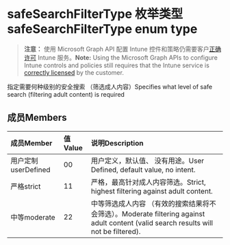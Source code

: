 # <a name="safesearchfiltertype-enum-type"></a><span data-ttu-id="1566d-101">safeSearchFilterType 枚举类型</span><span class="sxs-lookup"><span data-stu-id="1566d-101">safeSearchFilterType enum type</span></span>

> <span data-ttu-id="1566d-102">**注意：** 使用 Microsoft Graph API 配置 Intune 控件和策略仍需要客户[正确许可](https://go.microsoft.com/fwlink/?linkid=839381) Intune 服务。</span><span class="sxs-lookup"><span data-stu-id="1566d-102">**Note:** Using the Microsoft Graph APIs to configure Intune controls and policies still requires that the Intune service is [correctly licensed](https://go.microsoft.com/fwlink/?linkid=839381) by the customer.</span></span>

<span data-ttu-id="1566d-103">指定需要何种级别的安全搜索 （筛选成人内容）</span><span class="sxs-lookup"><span data-stu-id="1566d-103">Specifies what level of safe search (filtering adult content) is required</span></span>
## <a name="members"></a><span data-ttu-id="1566d-104">成员</span><span class="sxs-lookup"><span data-stu-id="1566d-104">Members</span></span>
|<span data-ttu-id="1566d-105">成员</span><span class="sxs-lookup"><span data-stu-id="1566d-105">Member</span></span>|<span data-ttu-id="1566d-106">值</span><span class="sxs-lookup"><span data-stu-id="1566d-106">Value</span></span>|<span data-ttu-id="1566d-107">说明</span><span class="sxs-lookup"><span data-stu-id="1566d-107">Description</span></span>|
|:---|:---|:---|
|<span data-ttu-id="1566d-108">用户定制</span><span class="sxs-lookup"><span data-stu-id="1566d-108">userDefined</span></span>|<span data-ttu-id="1566d-109">0</span><span class="sxs-lookup"><span data-stu-id="1566d-109">0</span></span>|<span data-ttu-id="1566d-110">用户定义，默认值、 没有用途。</span><span class="sxs-lookup"><span data-stu-id="1566d-110">User Defined, default value, no intent.</span></span>|
|<span data-ttu-id="1566d-111">严格</span><span class="sxs-lookup"><span data-stu-id="1566d-111">strict</span></span>|<span data-ttu-id="1566d-112">1</span><span class="sxs-lookup"><span data-stu-id="1566d-112">1</span></span>|<span data-ttu-id="1566d-113">严格，最高针对成人内容筛选。</span><span class="sxs-lookup"><span data-stu-id="1566d-113">Strict, highest filtering against adult content.</span></span>|
|<span data-ttu-id="1566d-114">中等</span><span class="sxs-lookup"><span data-stu-id="1566d-114">moderate</span></span>|<span data-ttu-id="1566d-115">2</span><span class="sxs-lookup"><span data-stu-id="1566d-115">2</span></span>|<span data-ttu-id="1566d-116">中等筛选成人内容 （有效的搜索结果将不会筛选）。</span><span class="sxs-lookup"><span data-stu-id="1566d-116">Moderate filtering against adult content (valid search results will not be filtered).</span></span>|



